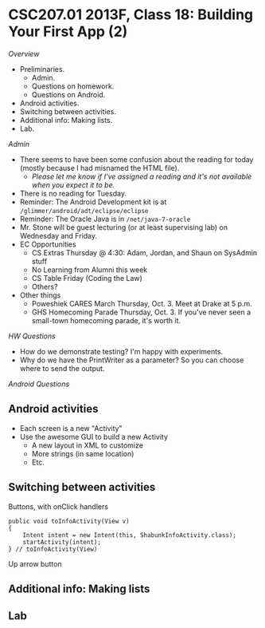 CSC207.01 2013F, Class 18: Building Your First App (2)
======================================================

_Overview_

* Preliminaries.
    * Admin.
    * Questions on homework.
    * Questions on Android.
* Android activities.
* Switching between activities.
* Additional info: Making lists.
* Lab.

_Admin_

* There seems to have been some confusion about the reading for today
  (mostly because I had misnamed the HTML file).  
  *  *Please let me know if I've assigned a reading and it's not available
     when you expect it to be.*
* There is no reading for Tuesday.
* Reminder: The Android Development kit is at   
  `/glimmer/android/adt/eclipse/eclipse`
* Reminder: The Oracle Java is in
  `/net/java-7-oracle`
* Mr. Stone will be guest lecturing (or at least supervising lab) on 
  Wednesday and Friday.
* EC Opportunities
    * CS Extras Thursday @ 4:30: Adam, Jordan, and Shaun on SysAdmin stuff
    * No Learning from Alumni this week
    * CS Table Friday (Coding the Law)
    * Others?
* Other things
    * Poweshiek CARES March Thursday, Oct. 3.  Meet at Drake at 5 p.m.
    * GHS Homecoming Parade Thursday, Oct. 3.  If you've never seen a 
      small-town homecoming parade, it's worth it.  

_HW Questions_

* How do we demonstrate testing?  I'm happy with experiments.
* Why do we have the PrintWriter as a parameter?  So you can choose where
  to send the output.

_Android Questions_

Android activities
------------------

* Each screen is a new "Activity"
* Use the awesome GUI to build a new Activity
     * A new layout in XML to customize
     * More strings (in same location)
     * Etc.

Switching between activities
----------------------------

Buttons, with onClick handlers

    public void toInfoActivity(View v) 
    {
        Intent intent = new Intent(this, ShabunkInfoActivity.class);
        startActivity(intent);
    } // toInfoActivity(View)

Up arrow button

Additional info: Making lists
-----------------------------

Lab
---

